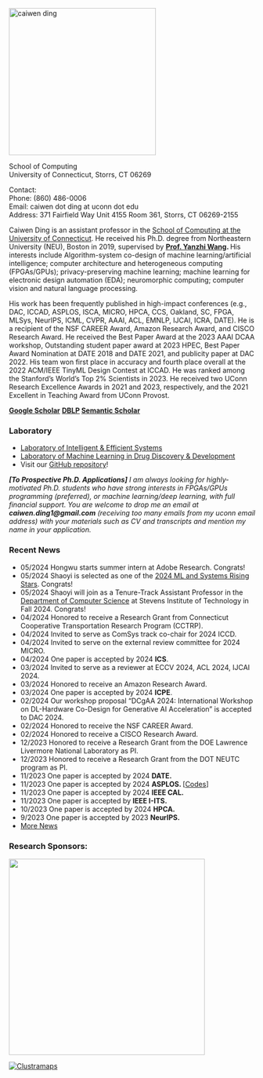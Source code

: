 
<html lang="en-US">
<head>
<meta charset="UTF-8">
<div class="gallery">
      <img src="caiwending/caiwen.jpg" alt="caiwen ding" width="300">
</div>

School of Computing<br />
University of Connecticut, Storrs, CT 06269</p>
<p>Contact:<br />
Phone: (860) 486-0006<br />
Email: caiwen dot ding at uconn dot edu<br />
Address: 371 Fairfield Way Unit 4155 Room 361, Storrs, CT 06269-2155</p>
</div></div><div id="panel-21-0-0-1" class="so-panel widget widget_text" data-index="1" >			<div class="textwidget"><div id="i4c-draggable-container" style="position: fixed; z-index: 1499; width: 0px; height: 0px;">
<div class="resolved" style="all: initial;" data-reactroot=""></div>
</div>
<p>Caiwen Ding is an assistant professor in the <a href="https://www.cse.uconn.edu/">School of Computing at the University of Connecticut</a>. He received his Ph.D. degree from Northeastern University (NEU), Boston in 2019, supervised by <strong><a href="https://web.northeastern.edu/yanzhiwang/">Prof. Yanzhi Wang</a>. </strong>His interests include Algorithm-system co-design of machine learning/artificial intelligence; computer architecture and heterogeneous computing (FPGAs/GPUs); privacy-preserving machine learning; machine learning for electronic design automation (EDA); neuromorphic computing; computer vision and natural language processing.</p>
<p>His work has been frequently published in high-impact conferences (e.g., DAC, ICCAD, ASPLOS, ISCA, MICRO, HPCA, CCS, Oakland, SC, FPGA, MLSys, NeurIPS, ICML, CVPR, AAAI, ACL, EMNLP, IJCAI, ICRA, DATE). He is a recipient of the NSF CAREER Award, Amazon Research Award, and CISCO Research Award. He received the Best Paper Award at the 2023 AAAI DCAA workshop, Outstanding student paper award at 2023 HPEC, Best Paper Award Nomination at DATE 2018 and DATE 2021, and publicity paper at DAC 2022. His team won first place in accuracy and fourth place overall at the 2022 ACM/IEEE TinyML Design Contest at ICCAD. He was ranked among the Stanford&#8217;s World&#8217;s Top 2% Scientists in 2023. He received two UConn Research Excellence Awards in 2021 and 2023, respectively, and the 2021 Excellent in Teaching Award from UConn Provost.</p>
<p><a class="dhtgD aw5Odc external" href="https://scholar.google.com/citations?user=7hR0r_EAAAAJ&amp;hl=en" target="_blank" rel="noopener"><strong>Google Scholar</strong></a> <strong><a href="https://dblp.org/pid/175/2489.html">DBLP</a> <a href="https://www.semanticscholar.org/author/Caiwen-Ding/2881873">Semantic Scholar</a></strong></p>
<h3>Laboratory</h3>
<ul>
<li><a href="https://caiwending.cse.uconn.edu/">Laboratory of Intelligent &amp; Efficient Systems </a></li>
<li><a class="external" href="https://mlddd-ct.github.io/" rel="noopener">Laboratory of Machine Learning in Drug Discovery &amp; Development</a></li>
<li>Visit our <a href="https://github.com/ies-uconn">GitHub repository</a>!</li>
</ul>
<div id="i4c-dialogs-container"><em><strong>[To Prospective Ph.D. Applications]</strong> I am always looking for highly-motivated Ph.D. students who have strong interests in FPGAs/GPUs programming (preferred), or machine learning/deep learning, with full financial support. You are welcome to drop me an email at <strong>caiwen.ding1@gmail.com</strong> (receiving too many emails from my uconn email address) with your materials such as CV and transcripts and mention my name in your application.</em></div>
<div id="i4c-dialogs-container"></div>
</div>
		</div></div></div><div id="pg-21-1"  class="panel-grid panel-no-style" ><div id="pgc-21-1-0"  class="panel-grid-cell" ><div id="panel-21-1-0-0" class="so-panel widget widget_siteorigin-panels-builder panel-first-child" data-index="3" ><div id="pl-w5d8c1a3d6d472"  class="panel-layout" ><div id="pg-w5d8c1a3d6d472-0"  class="panel-grid panel-no-style" ><div id="pgc-w5d8c1a3d6d472-0-0"  class="panel-grid-cell" ><div id="panel-w5d8c1a3d6d472-0-0-0" class="so-panel widget widget_text panel-first-child panel-last-child" data-index="0" ><div class="panel-widget-style panel-widget-style-for-w5d8c1a3d6d472-0-0-0" ><h3 class="widget-title">Recent News</h3>			<div class="textwidget"><ul>
<li>05/2024 Hongwu starts summer intern at Adobe Research. Congrats!</li>
<li>05/2024 Shaoyi is selected as one of the <a href="https://mlcommons.org/2024/02/call-for-ml-and-systems-rising-stars-2024/">2024 ML and Systems Rising Stars</a>. Congrats!</li>
<li>05/2024 Shaoyi will join as a Tenure-Track Assistant Professor in the <a href="https://www.stevens.edu/school-engineering-science/departments/computer-science">Department of Computer Science</a> at Stevens Institute of Technology in Fall 2024. Congrats!</li>
<li>04/2024 Honored to receive a Research Grant from Connecticut Cooperative Transportation Research Program (CCTRP).</li>
<li>04/2024 Invited to serve as ComSys track co-chair for 2024 ICCD.</li>
<li>04/2024 Invited to serve on the external review committee for 2024 MICRO.</li>
<li>04/2024 One paper is accepted by 2024 <strong>ICS</strong>.</li>
<li>03/2024 Invited to serve as a reviewer at ECCV 2024, ACL 2024, IJCAI 2024.</li>
<li>03/2024 Honored to receive an Amazon Research Award.</li>
<li>03/2024 One paper is accepted by 2024 <strong>ICPE</strong>.</li>
<li>02/2024 Our workshop proposal “DCgAA 2024: International Workshop on DL-Hardware Co-Design for <span class="outlook-search-highlight" data-markjs="true">Ge</span>nerative AI Acceleration” is accepted to DAC 2024.</li>
<li>02/2024 Honored to receive the NSF CAREER Award.</li>
<li>02/2024 Honored to receive a CISCO Research Award.</li>
<li>12/2023 Honored to receive a Research Grant from the <span dir="ltr" role="presentation">DOE </span><span dir="ltr" role="presentation">Lawrence Livermore National Laboratory</span> as PI.</li>
<li>12/2023 Honored to receive a Research Grant from the DOT NEUTC program as PI.</li>
<li>11/2023 One paper is accepted by 2024 <strong>DATE.</strong></li>
<li>11/2023 One paper is accepted by 2024 <strong>ASPLOS. </strong>[<a href="https://github.com/harveyp123/MaxK-GNN">Codes</a>]</li>
<li>11/2023 One paper is accepted by 2024 <strong>IEEE CAL.</strong></li>
<li>11/2023 One paper is accepted by <strong>IEEE I-ITS.</strong></li>
<li>10/2023 One paper is accepted by 2024 <strong>HPCA.</strong></li>
<li>9/2023 One paper is accepted by 2023 <strong>NeurIPS.</strong></li>
<li><a href="https://caiwending.cse.uconn.edu/news/">More News</a></li>
</ul>
</div>
		</div></div></div></div></div></div><div id="panel-21-1-0-1" class="so-panel widget widget_media_image" data-index="4" ><h3 class="widget-title">Research Sponsors:</h3><img fetchpriority="high" decoding="async" width="400" height="282" src="https://caiwending-cse.media.uconn.edu/wp-content/uploads/sites/2888/2024/04/Screenshot-2024-04-04-000026-400x282.png" class="image wp-image-1811  attachment-medium size-medium" alt="" style="max-width: 100%; height: auto;" srcset="https://caiwending-cse.media.uconn.edu/wp-content/uploads/sites/2888/2024/04/Screenshot-2024-04-04-000026-400x282.png 400w, https://caiwending-cse.media.uconn.edu/wp-content/uploads/sites/2888/2024/04/Screenshot-2024-04-04-000026-768x541.png 768w, https://caiwending-cse.media.uconn.edu/wp-content/uploads/sites/2888/2024/04/Screenshot-2024-04-04-000026.png 913w" sizes="(max-width: 400px) 100vw, 400px" /></div><div id="panel-21-1-0-2" class="so-panel widget widget_text panel-last-child" data-index="5" >			<div class="textwidget"><p><a href='https://clustrmaps.com/site/1b8gj'  title='Visit tracker'><img src='//clustrmaps.com/map_v2.png?cl=ffffff&#038;w=a&#038;t=n&#038;d=zYnJubu8_t2CisD9KLnxbDAqRUhDMEygqV4ragPD4Qo'alt="Clustramaps"/></a></p>
</div>
		</div></div></div></div>	</div>
		 
	
